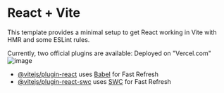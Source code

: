 # React + Vite

This template provides a minimal setup to get React working in Vite with HMR and some ESLint rules.

Currently, two official plugins are available:
Deployed on "Vercel.com"
![image](https://github.com/Pushpraj1522002/pushpraj_portfolio/assets/106546262/6f6b24a7-7d9f-46b0-8744-447d166548f4)


- [@vitejs/plugin-react](https://github.com/vitejs/vite-plugin-react/blob/main/packages/plugin-react/README.md) uses [Babel](https://babeljs.io/) for Fast Refresh
- [@vitejs/plugin-react-swc](https://github.com/vitejs/vite-plugin-react-swc) uses [SWC](https://swc.rs/) for Fast Refresh
